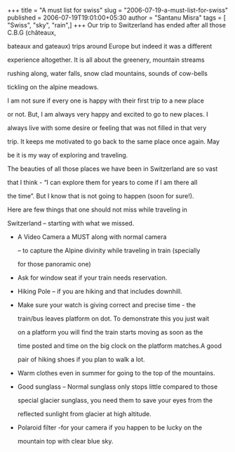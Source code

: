 +++
title = "A must list for swiss"
slug = "2006-07-19-a-must-list-for-swiss"
published = 2006-07-19T19:01:00+05:30
author = "Santanu Misra"
tags = [ "Swiss", "sky", "rain",]
+++
Our trip to Switzerland has ended after all those C.B.G (châteaux,

bateaux and gateaux) trips around Europe but indeed it was a different

experience altogether. It is all about the greenery, mountain streams

rushing along, water falls, snow clad mountains, sounds of cow-bells

tickling on the alpine meadows.



I am not sure if every one is happy with their first trip to a new place

or not. But, I am always very happy and excited to go to new places. I

always live with some desire or feeling that was not filled in that very

trip. It keeps me motivated to go back to the same place once again. May

be it is my way of exploring and traveling.



The beauties of all those places we have been in Switzerland are so vast

that I think - “I can explore them for years to come if I am there all

the time”. But I know that is not going to happen (soon for sure!).



Here are few things that one should not miss while traveling in

Switzerland – starting with what we missed.



-   <span class="orange">A Video Camera a MUST along with normal camera

    – to capture the Alpine divinity while traveling in train (specially

    for those panoramic one)</span>

-   Ask for window seat if your train needs reservation.

-   Hiking Pole – if you are hiking and that includes downhill.

-   Make sure your watch is giving correct and precise time - the

    train/bus leaves platform on dot. To demonstrate this you just wait

    on a platform you will find the train starts moving as soon as the

    time posted and time on the big clock on the platform matches.A good

    pair of hiking shoes if you plan to walk a lot.

-   Warm clothes even in summer for going to the top of the mountains.

-   Good sunglass – Normal sunglass only stops little compared to those

    special glacier sunglass, you need them to save your eyes from the

    reflected sunlight from glacier at high altitude.

-   Polaroid filter -for your camera if you happen to be lucky on the

    mountain top with clear blue sky.
